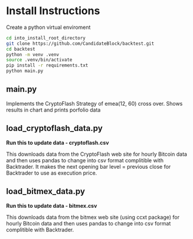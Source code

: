 # Install Instructions

Create a python virtual enviroment

```bash
cd into_install_root_directory
git clone https://github.com/CandidateBlock/backtest.git
cd backtest
python -m venv .venv
source .venv/bin/activate
pip install -r requirements.txt
python main.py
```

## main.py

Implements the CryptoFlash Strategy of emea(12, 60) cross over.
Shows results in chart and prints porfolio data

## load_cryptoflash_data.py

__Run this to update data - cryptoflash.csv__

This downloads data from the CryptoFlash web site for hourly Bitcoin data and then uses pandas to change into csv format complitible with Backtrader.
It makes the next opening bar level = previous close for Backtrader to use as execution price.

## load_bitmex_data.py

__Run this to update data - bitmex.csv__

This downloads data from the bitmex web site (using ccxt package) for hourly Bitcoin data and then uses pandas to change into csv format complitible with Backtrader.

